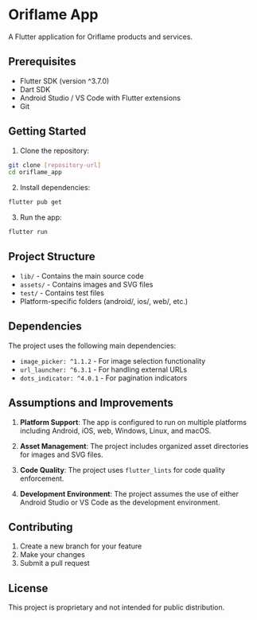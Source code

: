 # Oriflame App

A Flutter application for Oriflame products and services.

## Prerequisites

- Flutter SDK (version ^3.7.0)
- Dart SDK
- Android Studio / VS Code with Flutter extensions
- Git

## Getting Started

1. Clone the repository:
```bash
git clone [repository-url]
cd oriflame_app
```

2. Install dependencies:
```bash
flutter pub get
```

3. Run the app:
```bash
flutter run
```

## Project Structure

- `lib/` - Contains the main source code
- `assets/` - Contains images and SVG files
- `test/` - Contains test files
- Platform-specific folders (android/, ios/, web/, etc.)

## Dependencies

The project uses the following main dependencies:
- `image_picker: ^1.1.2` - For image selection functionality
- `url_launcher: ^6.3.1` - For handling external URLs
- `dots_indicator: ^4.0.1` - For pagination indicators

## Assumptions and Improvements

1. **Platform Support**: The app is configured to run on multiple platforms including Android, iOS, web, Windows, Linux, and macOS.

2. **Asset Management**: The project includes organized asset directories for images and SVG files.

3. **Code Quality**: The project uses `flutter_lints` for code quality enforcement.

4. **Development Environment**: The project assumes the use of either Android Studio or VS Code as the development environment.

## Contributing

1. Create a new branch for your feature
2. Make your changes
3. Submit a pull request

## License

This project is proprietary and not intended for public distribution.
